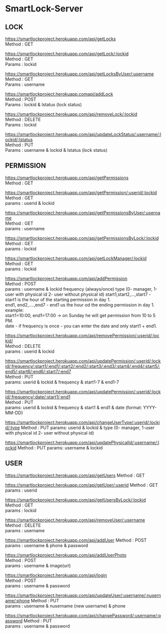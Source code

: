 # SmartLock-Server

## LOCK

https://smartlockproject.herokuapp.com/api/getLocks  
    Method : GET  

https://smartlockproject.herokuapp.com/api/getLock/:lockid  
    Method : GET  
    Params : lockid  

https://smartlockproject.herokuapp.com/api/getLocksByUser/:username  
    Method : GET  
    Params : username   

https://smartlockproject.herokuapp.comapi/addLock  
    Method : POST  
    Params : lockid & lstatus (lock status)  

https://smartlockproject.herokuapp.com/api/removeLock/:lockid  
    Method : DELETE  
    Params : lockid  

https://smartlockproject.herokuapp.com/api/updateLockStatus/:username/:lockid/:lstatus  
   Method : PUT  
   Params : username & lockid & lstatus (lock status)  


## PERMISSION

https://smartlockproject.herokuapp.com/api/getPermissions  
    Method : GET  

https://smartlockproject.herokuapp.com/api/getPermission/:userid/:lockid  
    Method : GET  
    params : userid & lockid  

https://smartlockproject.herokuapp.com/api/getPermissionsByUser/:username    
    Method : GET   
    params : username   

https://smartlockproject.herokuapp.com/api/getPermissionsByLock/:lockid   
    Method : GET  
    params : lockid  

https://smartlockproject.herokuapp.com/api/getLockManager/:lockid   
    Method : GET  
    params : lockid  

https://smartlockproject.herokuapp.com/api/addPermission  
    Method : POST  
    params : username & lockid
            frequency (always/once)
            type (0- manager, 1-user with physical id 2- user without physical id)
            start1,start2,...,start7 - start1 is the hour of the starting permission in day 1.  
            end1, end2,....,end7 - end1 us the hour od the ending permission in day 1.  
            example:  
            start1=10:00, end1=17:00 -> on Sunday he will get permission from 10 to 5 PM.  
            date - if frequency is once - you can enter the date and only start1 + end1.  



https://smartlockproject.herokuapp.com/api/removePermission/:userid/:lockid/  
    Method : DELETE  
    params : userid & lockid  

https://smartlockproject.herokuapp.com/api/updatePermission/:userid/:lockid/:frequency/:start1/:end1/:start2/:end2/:start3/:end3/:start4/:end4/:start5/:end5/:start6/:end6/:start7/:end7  
    Method : PUT  
    params: userid & lockid & frequency & start1-7 & end1-7  

https://smartlockproject.herokuapp.com/api/updatePermission/:userid/:lockid/:frequency/:date/:start1/:end1  
    Method : PUT  
    params: userid & lockid & frequency & start1 & end1
            & date (format: YYYY-MM-DD)

https://smartlockproject.herokuapp.com/api/changeUserType/:userid/:lockid/:type
    Method : PUT
    params: userid & lockid &
            type (0- manager, 1-user with physical id 2- user without physical id)

https://smartlockproject.herokuapp.com/api/updatePhysicalId/:username/:lockid
    Method : PUT
    params: username & lockid 

## USER

https://smartlockproject.herokuapp.com/api/getUsers 
    Method : GET  

https://smartlockproject.herokuapp.com/api/getUser/:userid 
    Method : GET  
    params : userid  

https://smartlockproject.herokuapp.com/api/getUsersByLock/:lockid
    Method : GET  
    params : lockid  

https://smartlockproject.herokuapp.com/api/removeUser/:username 
    Method : DELETE  
    params : username  

https://smartlockproject.herokuapp.com/api/addUser 
    Method : POST  
    params : username & phone & password  

https://smartlockproject.herokuapp.com/api/addUserPhoto  
    Method : POST   
    params : username & image(url)   

https://smartlockproject.herokuapp.com/api/login  
    Method : POST   
    params : username & password   

https://smartlockproject.herokuapp.com/api/updateUser/:username/:nusername/:phone 
    Method : PUT  
    params : username & nusername (new username) & phone  

https://smartlockproject.herokuapp.com/api/changePassword/:username/:password 
    Method : PUT  
    params : username & password     


